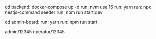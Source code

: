 cd backend:
docker-compose up -d
run: nvm use 16
run: yarn
run: npx nestjs-command seeder
run: npm run start:dev


cd admin-board:
run: yarn
run: npm run start

admin/12345
operator/12345
